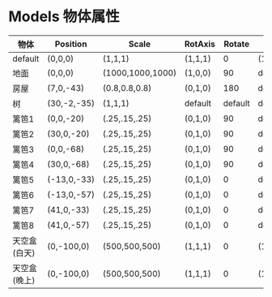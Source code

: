 # Models 物体属性

|物体|Position|Scale|RotAxis|Rotate|Color|
|---|---|---|---|---|---|
|default|(0,0,0)|(1,1,1)|(1,1,1)|0|(1,1,1,1)|
|地面|(0,0,0)|(1000,1000,1000)|(1,0,0)|90|default|
|房屋|(7,0,-43)|(0.8,0.8,0.8)|(0,1,0)|180|default|
|树|(30,-2,-35)|(1,1,1)|default|default|default|
|篱笆1|(0,0,-20)|(.25,.15,.25)|(0,1,0)|90|default|
|篱笆2|(30,0,-20)|(.25,.15,.25)|(0,1,0)|90|default|
|篱笆3|(0,0,-68)|(.25,.15,.25)|(0,1,0)|90|default|
|篱笆4|(30,0,-68)|(.25,.15,.25)|(0,1,0)|90|default|
|篱笆5|(-13,0,-33)|(.25,.15,.25)|(0,1,0)|0|default|
|篱笆6|(-13,0,-57)|(.25,.15,.25)|(0,1,0)|0|default|
|篱笆7|(41,0,-33)|(.25,.15,.25)|(0,1,0)|0|default|
|篱笆8|(41,0,-57)|(.25,.15,.25)|(0,1,0)|0|default|
|天空盒(白天)|(0,-100,0)|(500,500,500)|(1,1,1)|0|(1,1,1,`dayAlpha`)|
|天空盒(晚上)|(0,-100,0)|(500,500,500)|(1,1,1)|0|(1,1,1,`nightAlpha`)|
